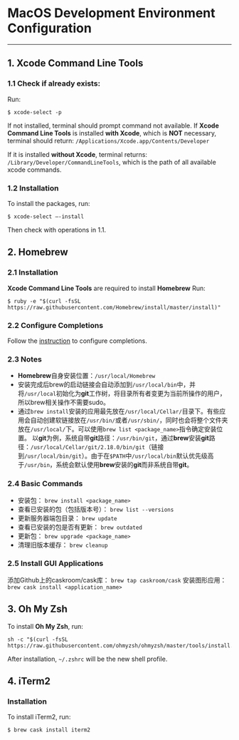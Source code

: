 # MacOS Development Environment Configuration

***
## 1. Xcode Command Line Tools
### 1.1 Check if already exists:
Run:
```
$ xcode-select -p
```
If not installed, terminal should prompt command not available.
If **Xcode Command Line Tools** is installed **with Xcode**, which is **NOT** necessary, terminal should return: `/Applications/Xcode.app/Contents/Developer`

If it is installed **without Xcode**, terminal returns: `/Library/Developer/CommandLineTools`, which is the path of all available xcode commands.

### 1.2 Installation
To install the packages, run:
```
$ xcode-select —-install
```
Then check with operations in 1.1.

## 2. Homebrew
### 2.1 Installation
**Xcode Command Line Tools** are required to install **Homebrew**
Run:
```
$ ruby -e "$(curl -fsSL https://raw.githubusercontent.com/Homebrew/install/master/install)" 
```

### 2.2 Configure Completions
Follow the [instruction][Configuring Completions] to configure completions.

### 2.3 Notes
- **Homebrew**自身安装位置：`/usr/local/Homebrew`
- 安装完成后brew的启动链接会自动添加到`/usr/local/bin`中，并将`/usr/local`初始化为**git**工作树，将目录所有者变更为当前所操作的用户，所以brew相关操作不需要sudo。
- 通过`brew install`安装的应用最先放在`/usr/local/Cellar/`目录下。有些应用会自动创建软链接放在`/usr/bin/`或者`/usr/sbin/`，同时也会将整个文件夹放在`/usr/local/`下。可以使用`brew list <package_name>`指令确定安装位置。
以**git**为例，系统自带**git**路径：`/usr/bin/git`，通过**brew**安装**git**路径：`/usr/local/Cellar/git/2.18.0/bin/git`（链接到`/usr/local/bin/git`）。由于在`$PATH`中`/usr/local/bin`默认优先级高于`/usr/bin`，系统会默认使用**brew**安装的**git**而非系统自带**git**。

### 2.4 Basic Commands
* 安装包：
`brew install <package_name>`
* 查看已安装的包（包括版本号）：
`brew list --versions`
* 更新服务器端包目录：
`brew update`
* 查看已安装的包是否有更新：
`brew outdated`
* 更新包：
`brew upgrade <package_name>`
* 清理旧版本缓存：
`brew cleanup`

### 2.5 Install GUI Applications
添加Github上的caskroom/cask库：
`brew tap caskroom/cask`
安装图形应用：
`brew cask install <application_name>`

## 3. Oh My Zsh
To install **Oh My Zsh**, run:
```
sh -c "$(curl -fsSL https://raw.githubusercontent.com/ohmyzsh/ohmyzsh/master/tools/install.sh)"
```
After installation, `~/.zshrc` will be the new shell profile.

## 4. iTerm2
### Installation
To install iTerm2, run:
```
$ brew cask install iterm2
```

[Configuring Completions]:https://docs.brew.sh/Shell-Completion#configuring-completions-in-zsh